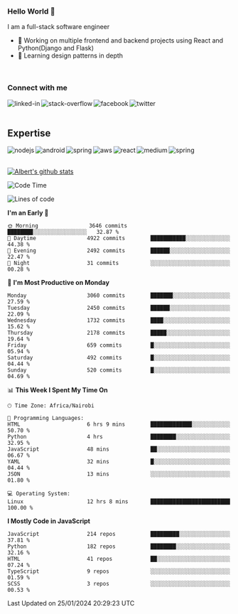 

### Hello World 👋
I am a full-stack software engineer
- 🔭 Working on multiple frontend and backend projects using React and Python(Django and Flask)
- 🌱 Learning design patterns in depth

<br>

### Connect with me

[<img align="left" alt="linked-in" src="https://img.shields.io/badge/linkedin-%230077B5.svg?&style=for-the-badge&logo=linkedin&logoColor=white" />](https://www.linkedin.com/in/albert-byrone/)

<!-- [<img align="left" alt="medium" src="https://img.shields.io/badge/medium-%2312100E.svg?&style=for-the-badge&logo=medium&logoColor=white" />](https://56faisal.medium.com/) -->

[<img align="left" alt="stack-overflow" src="https://img.shields.io/badge/stack%20overflow-FE7A16?logo=stack-overflow&logoColor=white&style=for-the-badge" />](https://stackoverflow.com/users/11916317/albert-byrone)

[<img align="left" alt="facebook" src="https://img.shields.io/badge/facebook-%231877F2.svg?&style=for-the-badge&logo=facebook&logoColor=white" />](https://web.facebook.com/albert.byrone.1/)

[<img align="left" alt="twitter" src="https://img.shields.io/badge/twitter-%231DA1F2.svg?&style=for-the-badge&logo=twitter&logoColor=white" />](https://twitter.com/byrone_albert)

<br>

<br>

## Expertise
<img align="left" alt="nodejs" src="https://img.shields.io/badge/python%20-%2343853D.svg?&style=for-the-badge&logo=node.js&logoColor=white" />
<img align="left" alt="android" src="https://img.shields.io/badge/Flask-3DDC84?logo=android&logoColor=white&style=for-the-badge" />
<img align="left" alt="spring" src="https://img.shields.io/badge/drf%20-%236DB33F.svg?&style=for-the-badge&logo=spring&logoColor=white" />
<img align="left" alt="aws" src="https://img.shields.io/badge/django%20AWS-%23232F3E?logo=amazon-aws&logoColor=white&style=for-the-badge" />
<img align="left" alt="react" src="https://img.shields.io/badge/react%20-%2320232a.svg?&style=for-the-badge&logo=react&logoColor=%2361DAFB" />
<img align="left" alt="medium" src="https://img.shields.io/badge/Angular-%23316192.svg?&style=for-the-badge&logo=postgresql&logoColor=white" />
<img align="left" alt="spring" src="https://img.shields.io/badge/Javascript%20-%236DB33F.svg?&style=for-the-badge&logo=spring&logoColor=white" />
<br>
<br>


[![Albert's github stats](https://github-readme-stats.vercel.app/api?username=Albert-Byrone&count_private=true&show_icons=true&theme=radical&hide_rank=false)](https://github.com/anuraghazra/github-readme-stats)

<!-- [![Top Langs](https://github-readme-stats.vercel.app/api/top-langs/?username=Albert-Byrone&layout=compact)](https://github.com/anuraghazra/github-readme-stats) -->

<!--
**Albert-Byrone/Albert-Byrone** is a ✨ _special_ ✨ repository because its `README.md` (this file) appears on your GitHub profile.

Here are some ideas to get you started:

- 🔭 I’m currently working on ...
- 🌱 I’m currently learning ...
- 👯 I’m looking to collaborate on ...
- 🤔 I’m looking for help with ...
- 💬 Ask me about ...
- 📫 How to reach me: ...
- 😄 Pronouns: ...
- ⚡ Fun fact: ...
-->


<!--START_SECTION:waka-->
![Code Time](http://img.shields.io/badge/Code%20Time-997%20hrs-blue)

![Lines of code](https://img.shields.io/badge/From%20Hello%20World%20I%27ve%20Written-63.1%20million%20lines%20of%20code-blue)

**I'm an Early 🐤** 

```text
🌞 Morning                3646 commits        ████████░░░░░░░░░░░░░░░░░   32.87 % 
🌆 Daytime                4922 commits        ███████████░░░░░░░░░░░░░░   44.38 % 
🌃 Evening                2492 commits        ██████░░░░░░░░░░░░░░░░░░░   22.47 % 
🌙 Night                  31 commits          ░░░░░░░░░░░░░░░░░░░░░░░░░   00.28 % 
```
📅 **I'm Most Productive on Monday** 

```text
Monday                   3060 commits        ███████░░░░░░░░░░░░░░░░░░   27.59 % 
Tuesday                  2450 commits        ██████░░░░░░░░░░░░░░░░░░░   22.09 % 
Wednesday                1732 commits        ████░░░░░░░░░░░░░░░░░░░░░   15.62 % 
Thursday                 2178 commits        █████░░░░░░░░░░░░░░░░░░░░   19.64 % 
Friday                   659 commits         █░░░░░░░░░░░░░░░░░░░░░░░░   05.94 % 
Saturday                 492 commits         █░░░░░░░░░░░░░░░░░░░░░░░░   04.44 % 
Sunday                   520 commits         █░░░░░░░░░░░░░░░░░░░░░░░░   04.69 % 
```


📊 **This Week I Spent My Time On** 

```text
🕑︎ Time Zone: Africa/Nairobi

💬 Programming Languages: 
HTML                     6 hrs 9 mins        █████████████░░░░░░░░░░░░   50.70 % 
Python                   4 hrs               ████████░░░░░░░░░░░░░░░░░   32.95 % 
JavaScript               48 mins             ██░░░░░░░░░░░░░░░░░░░░░░░   06.67 % 
YAML                     32 mins             █░░░░░░░░░░░░░░░░░░░░░░░░   04.44 % 
JSON                     13 mins             ░░░░░░░░░░░░░░░░░░░░░░░░░   01.80 % 

💻 Operating System: 
Linux                    12 hrs 8 mins       █████████████████████████   100.00 % 
```

**I Mostly Code in JavaScript** 

```text
JavaScript               214 repos           █████████░░░░░░░░░░░░░░░░   37.81 % 
Python                   182 repos           ████████░░░░░░░░░░░░░░░░░   32.16 % 
HTML                     41 repos            ██░░░░░░░░░░░░░░░░░░░░░░░   07.24 % 
TypeScript               9 repos             ░░░░░░░░░░░░░░░░░░░░░░░░░   01.59 % 
SCSS                     3 repos             ░░░░░░░░░░░░░░░░░░░░░░░░░   00.53 % 
```




 Last Updated on 25/01/2024 20:29:23 UTC
<!--END_SECTION:waka-->
